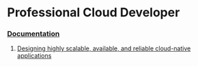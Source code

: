# Professional Cloud Developer

### [Documentation](https://cloud.google.com/certification/guides/cloud-developer)

1. [Designing highly scalable, available, and reliable cloud-native applications](/page/gcp_developer/001_guide_1)

